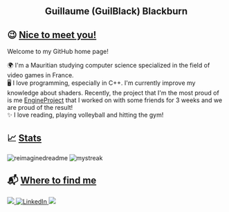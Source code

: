 <body>
    <!--title-->
    <section>
        <div>
            <h1 align="center"> Guillaume (GuilBlack) Blackburn </h1>
        </div>
    </section>
    <section>
        <h2> 😉 <span style="text-decoration: underline;">Nice to meet you!</span></h2>
        <p>Welcome to my GitHub home page!</p>
        <p>
            🌍 I'm a Mauritian studying computer science specialized in the field of video games in France.</br>
            🖥️ I love programming, especially in C++. I'm currently improve my knowledge about shaders. Recently, the project that I'm the most proud of is me <a href="https://github.com/GuilBlack/EngineProject">EngineProject</a> that I worked on with some friends for 3 weeks and we are proud of the result!  </br>
            ✨ I love reading, playing volleyball and hitting the gym!
        </p>
    </section>
    <section>
        <h2> 📈 <span style="text-decoration: underline;">Stats</span> </h2>
        <div>
            <img src="https://myreadme.vercel.app/api/embed/guilblack?panels=userstatistics,toprepositories,toplanguages,commitgraph" alt="reimaginedreadme" />
            <img src="https://github-readme-streak-stats.herokuapp.com/?user=guilblack&theme=tokyonight" alt="mystreak"/>
        </div>
    </section>
    <!--social accounts-->
    <section>
        <h2> 📬 <span style="text-decoration: underline;">Where to find me</span></h2>
        <a href="mailto:guillaume.blackburn1@gmail.com">
            <img src="https://img.shields.io/badge/Gmail-D14836?style=for-the-badge&logo=gmail&logoColor=white" />
        </a>
        <a href="https://www.linkedin.com/in/guillaumeblackburn">
            <img alt="LinkedIn" src="https://img.shields.io/badge/linkedin-%230077B5.svg?&style=for-the-badge&logo=linkedin&logoColor=white" />
        </a>
        <a href="https://discordapp.com/users/263757283391963147">
            <img src="https://img.shields.io/badge/Discord-7289DA?style=for-the-badge&logo=discord&logoColor=white" />
        </a>
    </section>
</body>
